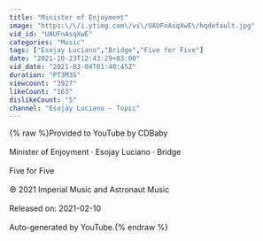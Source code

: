 ```yaml
---
title: "Minister of Enjoyment"
image: "https:\/\/i.ytimg.com\/vi\/UAUFnAsqXwE\/hqdefault.jpg"
vid_id: "UAUFnAsqXwE"
categories: "Music"
tags: ["Esojay Luciano","Bridge","Five for Five"]
date: "2021-10-23T12:43:29+03:00"
vid_date: "2021-03-04T01:40:45Z"
duration: "PT3M3S"
viewcount: "3927"
likeCount: "163"
dislikeCount: "5"
channel: "Esojay Luciano - Topic"
---
```

{% raw %}Provided to YouTube by CDBaby<br /><br />Minister of Enjoyment · Esojay Luciano · Bridge<br /><br />Five for Five<br /><br />℗ 2021 Imperial Music and Astronaut Music<br /><br />Released on: 2021-02-10<br /><br />Auto-generated by YouTube.{% endraw %}
